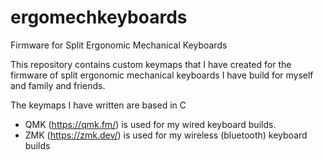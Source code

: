 # ergomechkeyboards
Firmware for Split Ergonomic Mechanical Keyboards

This repository contains custom keymaps that I have created for the firmware of split ergonomic mechanical keyboards I have build for myself and family and friends.

The keymaps I have written are based in C
* QMK (https://qmk.fm/) is used for my wired keyboard builds.
* ZMK (https://zmk.dev/) is used for my wireless (bluetooth) keyboard builds
